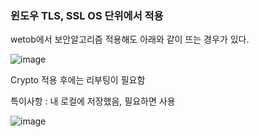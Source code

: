 ### 윈도우 TLS, SSL OS 단위에서 적용

wetob에서 보안알고리즘 적용해도 아래와 같이 뜨는 경우가 있다.

![image](https://user-images.githubusercontent.com/38831314/135961291-488a908d-3324-4b81-8a77-017a3e210b12.png)

Crypto 적용 후에는 리부팅이 필요함

특이사항 : 내 로컬에 저장했음, 필요하면 사용

![image](https://user-images.githubusercontent.com/38831314/135961207-cb1c8a5a-794f-4a01-8203-2af07c2a0b3c.png)

